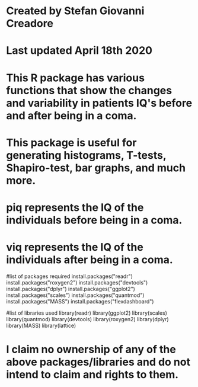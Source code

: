 # Created by Stefan Giovanni Creadore
# Last updated April 18th 2020

# This R package has various functions that show the changes and variability in patients IQ's before and after being in a coma. 
# This package is useful for generating histograms, T-tests, Shapiro-test, bar graphs, and much more.


# piq represents the IQ of the individuals before being in a coma.
# viq represents the IQ of the individuals after being in a coma.

#list of packages required
install.packages("readr")
install.packages("roxygen2")
install.packages("devtools")
install.packages("dplyr")
install.packages("ggplot2")
install.packages("scales")
install.packages("quantmod")
install.packages("MASS")
install.packages("flexdashboard")

#list of libraries used
library(readr)
library(ggplot2)
library(scales)
library(quantmod)
library(devtools)
library(roxygen2)
library(dplyr)
library(MASS)
library(lattice)

# I claim no ownership of any of the above packages/libraries and do not intend to claim and rights to them.
